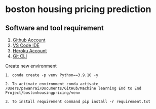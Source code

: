 # boston housing pricing prediction

## Software and tool requirement
1. [Github Account](https://github.com/)
2. [VS Code IDE](https://code.visualstudio.com/)
3. [Heroku Account](https://heroku.com)
4. [Git CLI](https://git-scm.com/download/mac) 

Create new environment 

```
1. conda create -p venv Python==3.9.10 -y

2. To activate environment conda activate /Users/pawanrai/Documents/GitHub/Machine learning End to End Project/bostonhousingpricing/venv

3. To install requirement command pip install -r requirement.txt
```